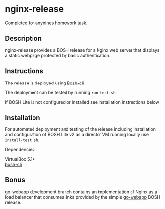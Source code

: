 # nginx-release 

Completed for anynines homework task.

## Description

nginx-release provides a BOSH release for a Nginx web server that displays a 
static webpage protected by basic authentication. 

## Instructions

The release is deployed using [Bosh-cli][1] 

The deployment can be tested by running `run-test.sh`

If BOSH Lite is not configured or installed see installation instructions below

## Installation

For automated deployment and testing of the release including installation and 
configuration of BOSH Lite v2 as a director VM running locally use `install-test.sh`.

Dependencies:

VirtualBox 5.1+    
[bosh-cli][1]

[1]:https://github.com/cloudfoundry/bosh-cli/releases

## Bonus 

go-webapp development branch contains an implementation of Nginx as a load
balancer that consumes links provided by the simple [go-webapp][2] BOSH release.

[2]:https://github.com/standthis/go-webapp-release

